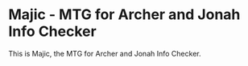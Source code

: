 # Majic - MTG for Archer and Jonah Info Checker

This is Majic,
the MTG for Archer and Jonah Info Checker.
